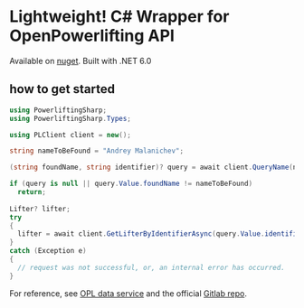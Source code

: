 # Lightweight! C# Wrapper for OpenPowerlifting API

Available on [nuget](https://www.nuget.org/packages/PowerliftingSharp/1.1.0).
Built with .NET 6.0

## how to get started

```csharp
using PowerliftingSharp;
using PowerliftingSharp.Types;

using PLClient client = new();

string nameToBeFound = "Andrey Malanichev";

(string foundName, string identifier)? query = await client.QueryName(nameToBeFound);

if (query is null || query.Value.foundName != nameToBeFound)
  return;
  
Lifter? lifter;
try
{
  lifter = await client.GetLifterByIdentifierAsync(query.Value.identifier);
}
catch (Exception e)
{
  // request was not successful, or, an internal error has occurred.
}
```

For reference, see [OPL data service](https://openpowerlifting.gitlab.io/opl-csv/) and the official [Gitlab repo](https://gitlab.com/openpowerlifting/opl-data).
